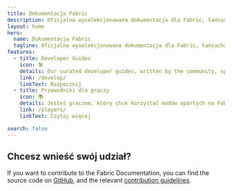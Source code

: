 ```yaml
---
title: Dokumentacja Fabric
description: Oficjalna wyselekcjonowana dokumentacja dla Fabric, łańcucha narzędzi do modowania dla Minecraft.
layout: home
hero:
  name: Dokumentacja Fabric
  tagline: Oficjalna wyselekcjonowana dokumentacja dla Fabric, łańcucha narzędzi do modowania dla Minecraft.
features:
  - title: Developer Guides
    icon: 🛠️
    details: Our curated developer guides, written by the community, span a wide range of topics from setting up a development environment to more advanced topics, such as rendering and networking.
    link: /develop/
    linkText: Rozpocznij
  - title: Przewodniki dla graczy
    icon: 📚
    details: Jesteś graczem, który chce korzystać modów opartych na Fabric? Nasze przewodniki dla graczy mają wszystko, czego potrzebujesz. Te przewodniki pomogą ci w pobieraniu, instalowaniu i rozwiązywaniu problemów z modami Fabric.
    link: /players/
    linkText: Czytaj więcej

search: false
---
```


<div class="vp-doc homepage-container">

## Chcesz wnieść swój udział?

If you want to contribute to the Fabric Documentation, you can find the source code on [GitHub](https://github.com/FabricMC/fabric-docs), and the relevant [contribution guidelines](./contributing).

</div>
